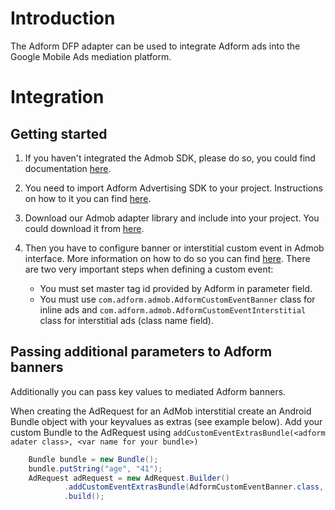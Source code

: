 # Introduction

The Adform DFP adapter can be used to integrate Adform ads into the Google Mobile Ads mediation platform.

# Integration

## Getting started

1. If you haven't integrated the Admob SDK, please do so, you could find documentation [here](https://firebase.google.com/docs/admob/android/quick-start).
2. You need to import Adform Advertising SDK to your project. Instructions on how to it you can find [here](https://github.com/adform/adform-android-sdk/wiki/Getting-Started).
3. Download our Admob adapter library and include into your project. You could download it from [here](https://github.com/adform/adform-advertising-admob-adapter-android/blob/master/AdformAdmobAdapter.jar?raw=true).
4. Then you have to configure banner or interstitial custom event in Admob interface. More information on how to do so you can find [here](https://firebase.google.com/docs/admob/android/custom-events). There are two very important steps when defining a custom event:

	* You must set master tag id provided by Adform in parameter field.
	* You must use `com.adform.admob.AdformCustomEventBanner` class for inline ads and `com.adform.admob.AdformCustomEventInterstitial` class for interstitial ads (class name field).

## Passing additional parameters to Adform banners

Additionally you can pass key values to mediated Adform banners.

When creating the AdRequest for an AdMob interstitial create an Android Bundle object with your keyvalues as extras (see example below). Add your custom Bundle to the AdRequest using `addCustomEventExtrasBundle(<adform adater class>, <var name for your bundle>)`

```java
 	Bundle bundle = new Bundle();
    bundle.putString("age", "41");
    AdRequest adRequest = new AdRequest.Builder()
            .addCustomEventExtrasBundle(AdformCustomEventBanner.class, bundle)
            .build();

